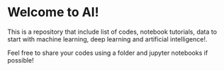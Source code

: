 # Welcome to AI!

This is a repository that include list of codes, notebook tutorials, data to start with machine learning, deep learning and artificial intelligence!.

Feel free to share your codes using a folder and jupyter notebooks if possible!

